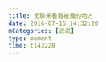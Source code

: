 ```yaml
---
title: 无聊来看看被淹的地方
date: 2016-07-15 14:32:28
mCategories: [说说]
type: moment
time: t143228
---
```


<div id="pics-20160715143228"></div>

<script src="/lib/moment/pics.js"></script>
<script>
var data = [
    {"link": "2016-07-15_000000.jpeg", "type": "shuoshuo"},
    {"link": "2016-07-15_000001.jpeg", "type": "shuoshuo"}
];
picsRender(data, "pics-20160715143228");
</script>
